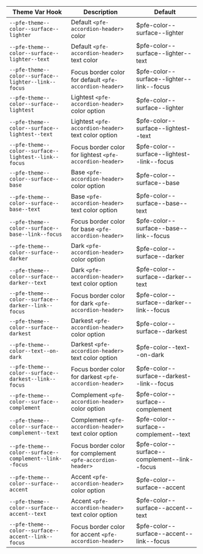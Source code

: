 
| Theme Var Hook                                        | Description                                               | Default                                     |
| ----------------------------------------------------- | --------------------------------------------------------- | ------------------------------------------- |
| `--pfe-theme--color--surface--lighter`                 | Default `<pfe-accordion-header>` color                     | $pfe-color--surface--lighter                 |
| `--pfe-theme--color--surface--lighter--text`           | Default `<pfe-accordion-header>` text color                | $pfe-color--surface--lighter--text           |
| `--pfe-theme--color--surface--lighter--link--focus`    | Focus border color for default `<pfe-accordion-header>`    | $pfe-color--surface--lighter--link--focus    |
| `--pfe-theme--color--surface--lightest`                | Lightest `<pfe-accordion-header>` color option             | $pfe-color--surface--lighter                 |
| `--pfe-theme--color--surface--lightest--text`          | Lightest `<pfe-accordion-header>` text color option        | $pfe-color--surface--lightest--text          |
| `--pfe-theme--color--surface--lightest--link--focus`   | Focus border color for lightest `<pfe-accordion-header>`   | $pfe-color--surface--lightest--link--focus   |
| `--pfe-theme--color--surface--base`                    | Base `<pfe-accordion-header>` color option                 | $pfe-color--surface--base                    |
| `--pfe-theme--color--surface--base--text`              | Base `<pfe-accordion-header>` text color option            | $pfe-color--surface--base--text              |
| `--pfe-theme--color--surface--base--link--focus`       | Focus border color for base `<pfe-accordion-header>`       | $pfe-color--surface--base--link--focus       |
| `--pfe-theme--color--surface--darker`                  | Dark `<pfe-accordion-header>` color option                 | $pfe-color--surface--darker                  |
| `--pfe-theme--color--surface--darker--text`            | Dark `<pfe-accordion-header>` text color option            | $pfe-color--surface--darker--text            |
| `--pfe-theme--color--surface--darker--link--focus`     | Focus border color for dark `<pfe-accordion-header>`       | $pfe-color--surface--darker--link--focus     |
| `--pfe-theme--color--surface--darkest`                 | Darkest `<pfe-accordion-header>` color option              | $pfe-color--surface--darkest                 |
| `--pfe-theme--color--text--on-dark`           | Darkest `<pfe-accordion-header>` text color option         | $pfe-color--text--on-dark           |
| `--pfe-theme--color--surface--darkest--link--focus`    | Focus border color for darkest `<pfe-accordion-header>`    | $pfe-color--surface--darkest--link--focus    |
| `--pfe-theme--color--surface--complement`              | Complement `<pfe-accordion-header>` color option           | $pfe-color--surface--complement              |
| `--pfe-theme--color--surface--complement--text`        | Complement `<pfe-accordion-header>` text color option      | $pfe-color--surface--complement--text        |
| `--pfe-theme--color--surface--complement--link--focus` | Focus border color for complement `<pfe-accordion-header>` | $pfe-color--surface--complement--link--focus |
| `--pfe-theme--color--surface--accent`                  | Accent `<pfe-accordion-header>` color option               | $pfe-color--surface--accent                  |
| `--pfe-theme--color--surface--accent--text`            | Accent `<pfe-accordion-header>` text color option          | $pfe-color--surface--accent--text            |
| `--pfe-theme--color--surface--accent--link--focus`     | Focus border color for accent `<pfe-accordion-header>`     | $pfe-color--surface--accent--link--focus     |